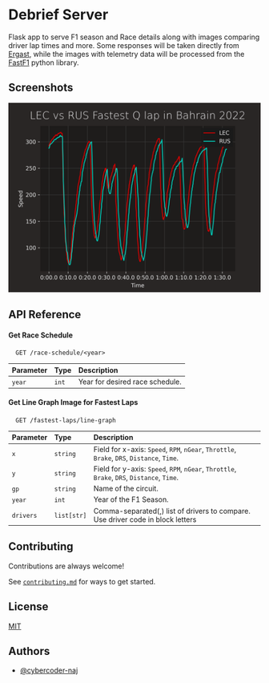 # Debrief Server

Flask app to serve F1 season and Race details along with images comparing driver lap times and more.
Some responses will be taken directly from [Ergast](http://ergast.com/mrd/), while the images with telemetry 
data will be processed from the [FastF1](https://docs.fastf1.dev/index.html) python library.

## Screenshots

![LEC vs RUS Bahrain 22 Quali](examples/screenshots/ruslec.png)

## API Reference

#### Get Race Schedule

```http
  GET /race-schedule/<year>
```

| Parameter | Type  | Description                                 |
|:----------|:------|:--------------------------------------------|
| `year`    | `int` | Year for desired race schedule.             |

#### Get Line Graph Image for Fastest Laps

```http
  GET /fastest-laps/line-graph
```

| Parameter | Type        | Description                                                                                 |
|:----------|:------------|:--------------------------------------------------------------------------------------------|
| `x`       | `string`    | Field for x-axis: `Speed`, `RPM`, `nGear`, `Throttle`, `Brake`, `DRS`, `Distance`, `Time`.  |
| `y`       | `string`    | Field for y-axis: `Speed`, `RPM`, `nGear`, `Throttle`, `Brake`, `DRS`, `Distance`, `Time`.  |
| `gp`      | `string`    | Name of the circuit.                                                                        |
| `year`    | `int`       | Year of the F1 Season.                                                                      |
| `drivers` | `list[str]` | Comma-separated(,) list of drivers to compare. Use driver code in block letters             |

## Contributing

Contributions are always welcome!

See [`contributing.md`](contributing.md) for ways to get started.


## License

[MIT](LICENSE)


## Authors

- [@cybercoder-naj](https://www.github.com/cybercoder-naj)

